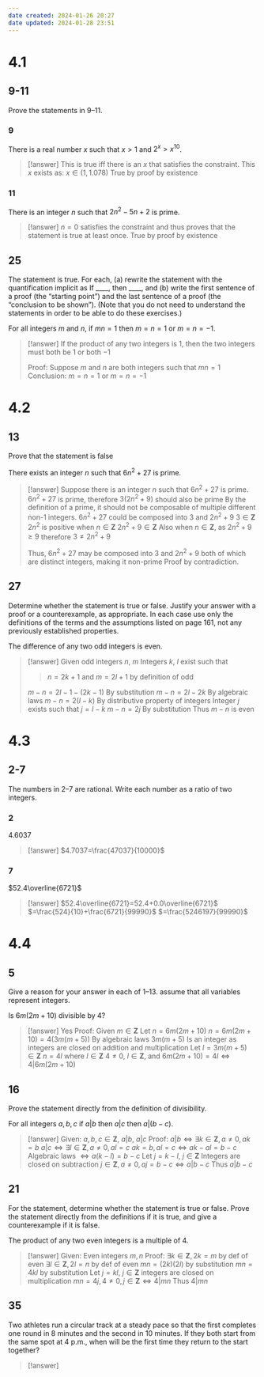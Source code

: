 ```yaml
---
date created: 2024-01-26 20:27
date updated: 2024-01-28 23:51
---
```


# 4.1

## 9-11

Prove the statements in 9–11.

### 9

There is a real number $x$ such that $x>1$ and $2^x>x^{10}$.

> [!answer]
> This is true iff there is an $x$ that satisfies the constraint.
> This $x$ exists as:
> $x\in(1,1.078)$
> True by proof by existence

### 11

There is an integer $n$ such that $2n^2-5n+2$ is prime.

> [!answer]
> $n=0$ satisfies the constraint and thus proves that the statement is true at least once.
> True by proof by existence

## 25

The statement is true. For each, (a) rewrite the statement with the quantification implicit as If \_\_\_\_, then \_\_\_\_, and (b) write the first sentence of a proof (the “starting point”) and the last sentence of a proof (the “conclusion to be shown”).
(Note that you do not need to understand the statements in order to be able to do these exercises.)

For all integers $m$ and $n$, if $mn=1$ then $m=n=1$  or $m=n=-1$.

> [!answer]
> If the product of any two integers is 1, then the two integers must both be $1$ or both $-1$
> 
> Proof:
> Suppose $m$ and $n$ are both integers such that $mn=1$
> Conclusion:
> $m=n=1$ or $m=n=-1$

# 4.2

## 13

Prove that the statement is false

There exists an integer $n$ such that $6n^2+27$ is prime.

> [!answer]
> Suppose there is an integer $n$ such that $6n^2+27$ is prime.
> $6n^2+27$ is prime,
> therefore $3(2n^2+9)$ should also be prime
> By the definition of a prime, it should not be composable of multiple different non-1 integers.
> $6n^2+27$ could be composed into $3$ and $2n^2+9$
> $3\in\mathbf Z$
> $2n^2$ is positive when $n\in\mathbf Z$
> $2n^2+9\in\mathbf Z$
> Also when $n\in\mathbf Z$, as $2n^2+9\ge 9$ therefore $3\ne2n^2+9$
> 
> Thus, $6n^2+27$ may be composed into $3$ and $2n^2+9$ both of which are distinct integers, making it non-prime
> Proof by contradiction.

## 27

Determine whether the statement is true or false. Justify your answer with a proof or a counterexample, as appropriate. In each case use only the definitions of the terms and the assumptions listed on page 161, not any previously established properties.

The difference of any two odd integers is even.

> [!answer]
> Given odd integers $n$, $m$
> Integers $k$, $l$ exist such that
>> $n=2k+1$ and $m=2l+1$ by definition of odd
>
> $m-n=2l-1-(2k-1)$ By substitution
> $m-n=2l-2k$ By algebraic laws
> $m-n=2(l-k)$ By distributive property of integers
> Integer $j$ exists such that $j=l-k$
> $m-n=2j$ By substitution
> Thus $m-n$ is even

# 4.3

## 2-7

The numbers in 2–7 are rational. Write each number as a ratio of two integers.

### 2

$4.6037$

> [!answer]
> $4.7037=\frac{47037}{10000}$

### 7

$52.4\overline{6721}$

> [!answer]
> $52.4\overline{6721}=52.4+0.0\overline{6721}$
> $=\frac{524}{10}+\frac{6721}{99990}$
> $=\frac{5246197}{99990}$

# 4.4

## 5

Give a reason for your answer in each of 1–13. assume that all variables represent integers.

Is $6m(2m+10)$ divisible by $4$?

> [!answer]
> Yes
> Proof:
> Given $m\in\mathbf Z$
> Let $n=6m(2m+10)$
> $n=6m(2m+10)=4(3m(m+5))$ By algebraic laws
> $3m(m+5)$ Is an integer as integers are closed on addition and multiplication
> Let $l=3m(m+5)\in\mathbf Z$
> $n=4l$ where $l\in\mathbf Z$
> $4\ne 0$, $l\in\mathbf Z$, and $6m(2m+10)=4l\iff4|6m(2m+10)$

## 16

Prove the statement directly from the definition of divisibility.

For all integers $a,b,c$ if $a|b$ then $a|c$ then $a|(b-c)$.

> [!answer]
> Given: $a,b,c\in\mathbf Z$, $a|b$, $a|c$
> Proof:
> $a|b\iff\exists k\in\mathbf Z,a\ne0,ak=b$
> $a|c\iff\exists l\in\mathbf Z,a\ne0,al=c$
> $ak=b,al=c\iff ak-al=b-c$ Algebraic laws
> $\iff a(k-l)=b-c$
> Let $j=k-l$, $j\in\mathbf Z$ Integers are closed on subtraction
> $j\in\mathbf Z,a\ne0,aj=b-c\iff a|b-c$
> Thus $a|b-c$

## 21

For the statement, determine whether the statement is true or false. Prove the statement directly from the definitions if it is true, and give a counterexample if it is false.

The product of any two even integers is a multiple of $4$.

> [!answer]
> Given: Even integers $m,n$
> Proof:
> $\exists k\in\mathbf Z,2k=m$ by def of even
> $\exists l\in\mathbf Z,2l=n$ by def of even
> $mn=(2k)(2l)$ by substitution
> $mn=4kl$ by substitution
> Let $j=kl$, $j\in\mathbf Z$ integers are closed on multiplication
> $mn=4j,4\ne 0,j\in\mathbf Z\iff4|mn$
> Thus $4|mn$

## 35

Two athletes run a circular track at a steady pace so that the first completes one round in 8 minutes and the second in 10 minutes. If they both start from the same spot at 4 p.m., when will be the first time they return to the start together?

> [!answer]
> 

